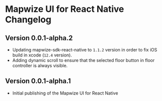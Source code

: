 # Mapwize UI for React Native Changelog

## Version 0.0.1-alpha.2

- Updating mapwize-sdk-react-native to `1.1.2` version in order to fix iOS build in xcode (`12.4` version).
- Adding dynamic scroll to ensure that the selected floor button in floor controller is always visible.

## Version 0.0.1-alpha.1

- Initial publishing of the Mapwize UI for React Native
